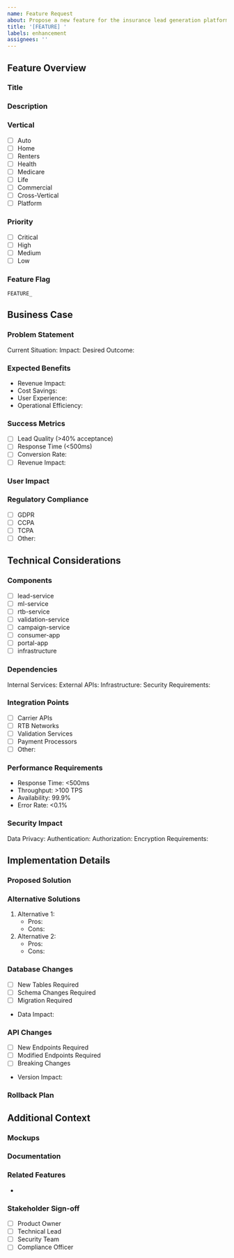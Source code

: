 ```yaml
---
name: Feature Request
about: Propose a new feature for the insurance lead generation platform
title: '[FEATURE] '
labels: enhancement
assignees: ''
---
```


## Feature Overview

### Title
<!-- Provide a clear and concise feature title -->

### Description
<!-- As a [user type], I want [feature] so that [benefit] -->

### Vertical
<!-- Select all that apply -->
- [ ] Auto
- [ ] Home
- [ ] Renters
- [ ] Health
- [ ] Medicare
- [ ] Life
- [ ] Commercial
- [ ] Cross-Vertical
- [ ] Platform

### Priority
<!-- Select one -->
- [ ] Critical
- [ ] High
- [ ] Medium
- [ ] Low

### Feature Flag
<!-- Proposed feature flag name for controlled rollout -->
`FEATURE_`

## Business Case

### Problem Statement
Current Situation:
Impact:
Desired Outcome:

### Expected Benefits
- Revenue Impact:
- Cost Savings:
- User Experience:
- Operational Efficiency:

### Success Metrics
<!-- List measurable success criteria -->
- [ ] Lead Quality (>40% acceptance)
- [ ] Response Time (<500ms)
- [ ] Conversion Rate:
- [ ] Revenue Impact:

### User Impact
<!-- Describe user impact and reach with quantitative estimates -->

### Regulatory Compliance
<!-- List applicable regulatory requirements -->
- [ ] GDPR
- [ ] CCPA
- [ ] TCPA
- [ ] Other:

## Technical Considerations

### Components
<!-- Select all affected components -->
- [ ] lead-service
- [ ] ml-service
- [ ] rtb-service
- [ ] validation-service
- [ ] campaign-service
- [ ] consumer-app
- [ ] portal-app
- [ ] infrastructure

### Dependencies
Internal Services:
External APIs:
Infrastructure:
Security Requirements:

### Integration Points
<!-- List required external system integrations -->
- [ ] Carrier APIs
- [ ] RTB Networks
- [ ] Validation Services
- [ ] Payment Processors
- [ ] Other:

### Performance Requirements
- Response Time: <500ms
- Throughput: >100 TPS
- Availability: 99.9%
- Error Rate: <0.1%

### Security Impact
Data Privacy:
Authentication:
Authorization:
Encryption Requirements:

## Implementation Details

### Proposed Solution
<!-- Describe high-level implementation approach -->

### Alternative Solutions
<!-- List alternatives considered with pros/cons -->
1. Alternative 1:
   - Pros:
   - Cons:
2. Alternative 2:
   - Pros:
   - Cons:

### Database Changes
- [ ] New Tables Required
- [ ] Schema Changes Required
- [ ] Migration Required
- Data Impact:

### API Changes
- [ ] New Endpoints Required
- [ ] Modified Endpoints Required
- [ ] Breaking Changes
- Version Impact:

### Rollback Plan
<!-- Detail the rollback strategy -->

## Additional Context

### Mockups
<!-- Attach UI/UX mockups or wireframes if applicable -->

### Documentation
<!-- Link to additional documentation -->

### Related Features
<!-- Link to related features or issues -->
- 

### Stakeholder Sign-off
- [ ] Product Owner
- [ ] Technical Lead
- [ ] Security Team
- [ ] Compliance Officer

<!-- Remember to add appropriate labels and link to related issues/PRs -->